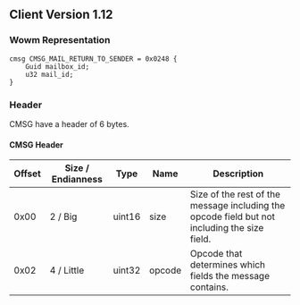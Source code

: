 ## Client Version 1.12

### Wowm Representation
```rust,ignore
cmsg CMSG_MAIL_RETURN_TO_SENDER = 0x0248 {
    Guid mailbox_id;    
    u32 mail_id;    
}

```
### Header
CMSG have a header of 6 bytes.

#### CMSG Header
| Offset | Size / Endianness | Type   | Name   | Description |
| ------ | ----------------- | ------ | ------ | ----------- |
| 0x00   | 2 / Big           | uint16 | size   | Size of the rest of the message including the opcode field but not including the size field.|
| 0x02   | 4 / Little        | uint32 | opcode | Opcode that determines which fields the message contains.|
